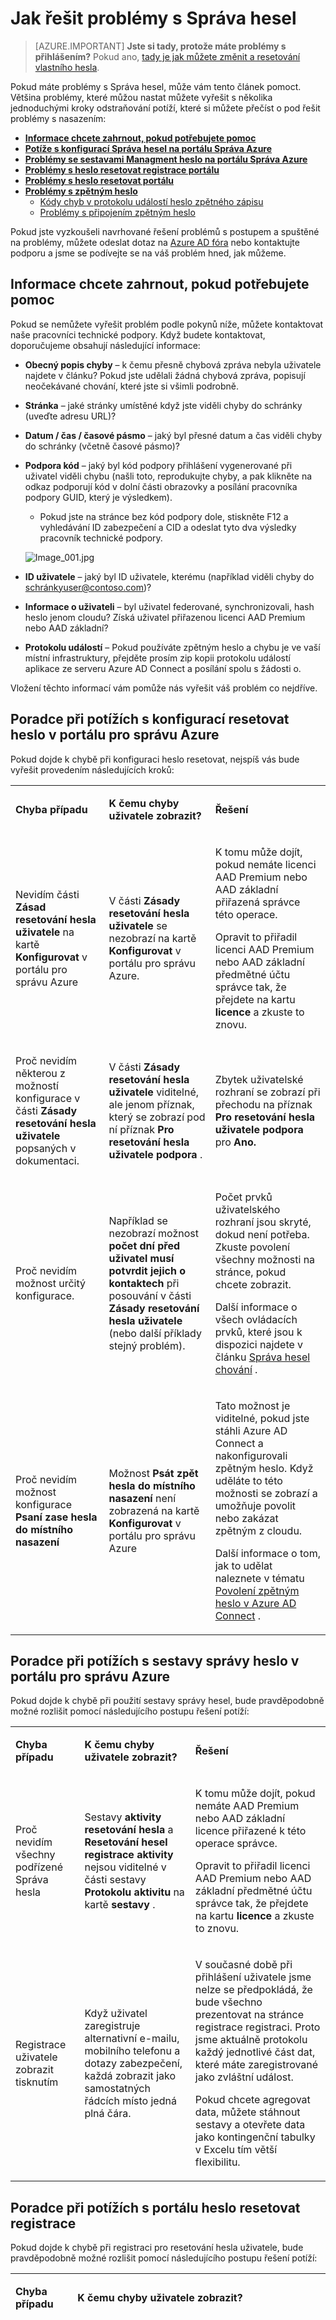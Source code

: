 <properties
    pageTitle="Řešení potíží: Správa Azure AD hesel | Microsoft Azure"
    description="Řešení běžných problémů kroky pro správu Azure AD hesel, včetně resetovat, změna, zpětného zápisu, registrace, a jaké informace chcete zahrnout při hledáte pomoc."
    services="active-directory"
    documentationCenter=""
    authors="asteen"
    manager="femila"
    editor="curtand"/>

<tags
    ms.service="active-directory"
    ms.workload="identity"
    ms.tgt_pltfrm="na"
    ms.devlang="na"
    ms.topic="article"
    ms.date="08/12/2016"
    ms.author="asteen"/>

# <a name="how-to-troubleshoot-password-management"></a>Jak řešit problémy s Správa hesel

> [AZURE.IMPORTANT] **Jste si tady, protože máte problémy s přihlášením?** Pokud ano, [tady je jak můžete změnit a resetování vlastního hesla](active-directory-passwords-update-your-own-password.md).

Pokud máte problémy s Správa hesel, může vám tento článek pomoct. Většina problémy, které můžou nastat můžete vyřešit s několika jednoduchými kroky odstraňování potíží, které si můžete přečíst o pod řešit problémy s nasazením:

* [**Informace chcete zahrnout, pokud potřebujete pomoc**](#information-to-include-when-you-need-help)
* [**Potíže s konfigurací Správa hesel na portálu Správa Azure**](#troubleshoot-password-reset-configuration-in-the-azure-management-portal)
* [**Problémy se sestavami Managment heslo na portálu Správa Azure**](#troubleshoot-password-management-reports-in-the-azure-management-portal)
* [**Problémy s heslo resetovat registrace portálu**](#troubleshoot-the-password-reset-registration-portal)
* [**Problémy s heslo resetovat portálu**](#troubleshoot-the-password-reset-portal)
* [**Problémy s zpětným heslo**](#troubleshoot-password-writeback)
  - [Kódy chyb v protokolu událostí heslo zpětného zápisu](#password-writeback-event-log-error-codes)
  - [Problémy s připojením zpětným heslo](#troubleshoot-password-writeback-connectivity)

Pokud jste vyzkoušeli navrhované řešení problémů s postupem a spuštěné na problémy, můžete odeslat dotaz na [Azure AD fóra](https://social.msdn.microsoft.com/forums/azure/home?forum=WindowsAzureAD) nebo kontaktujte podporu a jsme se podívejte se na váš problém hned, jak můžeme.

## <a name="information-to-include-when-you-need-help"></a>Informace chcete zahrnout, pokud potřebujete pomoc

Pokud se nemůžete vyřešit problém podle pokynů níže, můžete kontaktovat naše pracovníci technické podpory. Když budete kontaktovat, doporučujeme obsahují následující informace:

 - **Obecný popis chyby** – k čemu přesně chybová zpráva nebyla uživatele najdete v článku?  Pokud jste udělali žádná chybová zpráva, popisují neočekávané chování, které jste si všimli podrobně.
 - **Stránka** – jaké stránky umístěné když jste viděli chyby do schránky (uveďte adresu URL)?
 - **Datum / čas / časové pásmo** – jaký byl přesné datum a čas viděli chyby do schránky (včetně časové pásmo)?
 - **Podpora kód** – jaký byl kód podpory přihlášení vygenerované při uživatel viděli chybu (našli toto, reprodukujte chyby, a pak klikněte na odkaz podporují kód v dolní části obrazovky a posílání pracovníka podpory GUID, který je výsledkem).
   - Pokud jste na stránce bez kód podpory dole, stiskněte F12 a vyhledávání ID zabezpečení a CID a odeslat tyto dva výsledky pracovník technické podpory.

    ![][001]

 - **ID uživatele** – jaký byl ID uživatele, kterému (například viděli chyby do schránkyuser@contoso.com)?
 - **Informace o uživateli** – byl uživatel federované, synchronizovali, hash heslo jenom cloudu?  Získá uživatel přiřazenou licenci AAD Premium nebo AAD základní?
 - **Protokolu událostí** – Pokud používáte zpětným heslo a chybu je ve vaší místní infrastruktury, přejděte prosím zip kopii protokolu událostí aplikace ze serveru Azure AD Connect a posílání spolu s žádosti o.

Vložení těchto informací vám pomůže nás vyřešit váš problém co nejdříve.


## <a name="troubleshoot-password-reset-configuration-in-the-azure-management-portal"></a>Poradce při potížích s konfigurací resetovat heslo v portálu pro správu Azure
Pokud dojde k chybě při konfiguraci heslo resetovat, nejspíš vás bude vyřešit provedením následujících kroků:

<table>
          <tbody><tr>
            <td>
              <p>
                <strong>Chyba případu</strong>
              </p>
            </td>
            <td>
              <p>
                <strong>K čemu chyby uživatele zobrazit?</strong>
              </p>
            </td>
            <td>
              <p>
                <strong>Řešení</strong>
              </p>
            </td>
          </tr>
          <tr>
            <td>
              <p>Nevidím části <strong>Zásad resetování hesla uživatele </strong>na kartě <strong>Konfigurovat</strong> v portálu pro správu Azure</p>
            </td>
            <td>
              <p>V části <strong>Zásady resetování hesla uživatele </strong>se nezobrazí na kartě <strong>Konfigurovat</strong> v portálu pro správu Azure.</p>
            </td>
            <td>
              <p>K tomu může dojít, pokud nemáte licenci AAD Premium nebo AAD základní přiřazená správce této operace. </p>
              <p>Opravit to přiřadil licenci AAD Premium nebo AAD základní předmětné účtu správce tak, že přejdete na kartu <strong>licence</strong> a zkuste to znovu.</p>
            </td>
          </tr>
          <tr>
            <td>
              <p>Proč nevidím některou z možností konfigurace v části <strong>Zásady resetování hesla uživatele</strong> popsaných v dokumentaci.</p>
            </td>
            <td>
              <p>V části <strong>Zásady resetování hesla uživatele </strong>viditelné, ale jenom příznak, který se zobrazí pod ní příznak <strong>Pro resetování hesla uživatele podpora</strong> .</p>
            </td>
            <td>
              <p>Zbytek uživatelské rozhraní se zobrazí při přechodu na příznak <strong>Pro resetování hesla uživatele podpora</strong> pro <strong>Ano.</strong></p>
            </td>
          </tr>
          <tr>
            <td>
              <p>Proč nevidím možnost určitý konfigurace.</p>
            </td>
            <td>
              <p>Například se nezobrazí možnost <strong>počet dní před uživatel musí potvrdit jejich o kontaktech</strong> při posouvání v části <strong>Zásady resetování hesla uživatele</strong> (nebo další příklady stejný problém).</p>
            </td>
            <td>
              <p>Počet prvků uživatelského rozhraní jsou skryté, dokud není potřeba. Zkuste povolení všechny možnosti na stránce, pokud chcete zobrazit.</p>
              <p>Další informace o všech ovládacích prvků, které jsou k dispozici najdete v článku <a href="active-directory-passwords-customize.md#password-management-behavior">Správa hesel chování</a> .</p>
            </td>
          </tr>
          <tr>
            <td>
              <p>Proč nevidím možnost konfigurace <strong>Psaní zase hesla do místního nasazení</strong></p>
            </td>
            <td>
              <p>Možnost <strong>Psát zpět hesla do místního nasazení</strong> není zobrazená na kartě <strong>Konfigurovat</strong> v portálu pro správu Azure</p>
            </td>
            <td>
              <p>Tato možnost je viditelné, pokud jste stáhli Azure AD Connect a nakonfigurovali zpětným heslo. Když uděláte to této možnosti se zobrazí a umožňuje povolit nebo zakázat zpětným z cloudu.</p>
              <p>Další informace o tom, jak to udělat naleznete v tématu <a href="active-directory-passwords-getting-started.md#step-2-enable-password-writeback-in-azure-ad-connect">Povolení zpětným heslo v Azure AD Connect</a> .</p>
            </td>
          </tr>
        </tbody></table>

## <a name="troubleshoot-password-management-reports-in-the-azure-management-portal"></a>Poradce při potížích s sestavy správy heslo v portálu pro správu Azure
Pokud dojde k chybě při použití sestavy správy hesel, bude pravděpodobně možné rozlišit pomocí následujícího postupu řešení potíží:

<table>
          <tbody><tr>
            <td>
              <p>
                <strong>Chyba případu</strong>
              </p>
            </td>
            <td>
              <p>
                <strong>K čemu chyby uživatele zobrazit?</strong>
              </p>
            </td>
            <td>
              <p>
                <strong>Řešení</strong>
              </p>
            </td>
          </tr>
          <tr>
            <td>
              <p>Proč nevidím všechny podřízené Správa hesla</p>
            </td>
            <td>
              <p>Sestavy <strong>aktivity resetování hesla</strong> a <strong>Resetování hesel registrace aktivity</strong> nejsou viditelné v části sestavy <strong>Protokolu aktivitu</strong> na kartě <strong>sestavy</strong> .</p>
            </td>
            <td>
              <p>K tomu může dojít, pokud nemáte AAD Premium nebo AAD základní licence přiřazené k této operace správce. </p>
              <p>Opravit to přiřadil licenci AAD Premium nebo AAD základní předmětné účtu správce tak, že přejdete na kartu <strong>licence</strong> a zkuste to znovu.</p>
            </td>
          </tr>
          <tr>
            <td>
              <p>Registrace uživatele zobrazit tisknutím</p>
            </td>
            <td>
              <p>Když uživatel zaregistruje alternativní e-mailu, mobilního telefonu a dotazy zabezpečení, každá zobrazit jako samostatných řádcích místo jedná plná čára.</p>
            </td>
            <td>
              <p>V současné době při přihlášení uživatele jsme nelze se předpokládá, že bude všechno prezentovat na stránce registrace registraci. Proto jsme aktuálně protokolu každý jednotlivé část dat, které máte zaregistrované jako zvláštní událost.</p>
              <p>Pokud chcete agregovat data, můžete stáhnout sestavy a otevřete data jako kontingenční tabulky v Excelu tím větší flexibilitu.</p>
            </td>
          </tr>
        </tbody></table>

## <a name="troubleshoot-the-password-reset-registration-portal"></a>Poradce při potížích s portálu heslo resetovat registrace
Pokud dojde k chybě při registraci pro resetování hesla uživatele, bude pravděpodobně možné rozlišit pomocí následujícího postupu řešení potíží:

<table>
          <tbody><tr>
            <td>
              <p>
                <strong>Chyba případu</strong>
              </p>
            </td>
            <td>
              <p>
                <strong>K čemu chyby uživatele zobrazit?</strong>
              </p>
            </td>
            <td>
              <p>
                <strong>Řešení</strong>
              </p>
            </td>
          </tr>
          <tr>
            <td>
              <p>Adresář není povoleno pro resetování hesla</p>
            </td>
            <td>
              <p>Správce povolená, můžete tuto funkci lze použít.</p>
            </td>
            <td>
              <p>Přejděte na příznak <strong>Pro resetování hesla uživatele podpora</strong> <strong>Ano</strong> a klepněte na <strong>Uložit</strong> na kartě portálu Správa Azure adresáře konfigurace. Pokud nemáte Azure AD Premium nebo základní licence přiřazené k správce této operace.</p>
            </td>
          </tr>
          <tr>
            <td>
              <p>Uživatel nemá přiřazenou licenci AAD Premium nebo AAD základní</p>
            </td>
            <td>
              <p>Správce povolená, můžete tuto funkci lze použít.</p>
            </td>
            <td>
              <p>Přiřadíte licenci Azure AD Premium nebo Azure AD základní uživateli klikněte v části <strong>licence</strong> na portálu Správa Azure. Pokud nemáte Azure AD Premium nebo základní licence přiřazené k správce této operace.</p>
            </td>
          </tr>
          <tr>
            <td>
              <p>Chyba při zpracování požadavku</p>
            </td>
            <td>
              <p>Uživateli se zobrazí chybu, které je tento pokyn:</p>
              <p>

              </p>
              <p>Chyba při zpracování požadavku </p>
              <p>Při pokusu o resetování hesla.</p>
            </td>
            <td>
              <p>Příčinou může být mnoho problémů, ale obvykle se tato chyba způsobená buď o služby výpadku nebo konfigurační problém, který nelze přeložit. </p>
              <p>Pokud se zobrazí tato chyba a je dopad vaší firmě, kontaktujte podporu a můžeme vám pomůžou typu co nejdříve. Přečtěte si <a href="#information-to-include-when-you-need-help">informace, když potřebujete pomoc s zobrazil</a> zobrazíte by měl obsahovat k pracovník technické podpory na podporu rychlou rozlišení.</p>
            </td>
          </tr>
        </tbody></table>

## <a name="troubleshoot-the-password-reset-portal"></a>Poradce při potížích s portálu resetování hesla
Pokud dojde k chybě při obnovení hesla pro uživatele, bude pravděpodobně možné rozlišit pomocí následujícího postupu řešení potíží:

<table>
          <tbody><tr>
            <td>
              <p>
                <strong>Chyba případu</strong>
              </p>
            </td>
            <td>
              <p>
                <strong>K čemu chyby uživatele zobrazit?</strong>
              </p>
            </td>
            <td>
              <p>
                <strong>Řešení</strong>
              </p>
            </td>
          </tr>
          <tr>
            <td>
              <p>Adresář není povoleno pro resetování hesla</p>
            </td>
            <td>
              <p>Váš účet není povoleno pro resetování hesla</p>
              <p>Je nám líto, ale správce nebyla nastavení účtu pro použití s tuto službu. </p>
              <p>

              </p>
              <p>Pokud byste chtěli, jsme kontaktujte správce ve vaší organizaci o resetování vašeho hesla.</p>
            </td>
            <td>
              <p>Přejděte na příznak <strong>Pro resetování hesla uživatele podpora</strong> <strong>Ano</strong> a klepněte na <strong>Uložit</strong> na kartě portálu Správa Azure adresáře konfigurace. Pokud nemáte Azure AD Premium nebo základní licence přiřazené k správce této operace.</p>
            </td>
          </tr>
          <tr>
            <td>
              <p>Uživatel nemá přiřazenou licenci AAD Premium nebo AAD základní</p>
            </td>
            <td>
              <p>Během jsme resetování hesla k účtu správce automaticky, jsme kontaktujte správce vaší organizace, aby za vás.</p>
            </td>
            <td>
              <p>Přiřadíte licenci Azure AD Premium nebo Azure AD základní uživateli klikněte v části <strong>licence</strong> na portálu Správa Azure. Pokud nemáte Azure AD Premium nebo základní licence přiřazené k správce této operace.</p>
            </td>
          </tr>
          <tr>
            <td>
              <p>Adresář aktivované řešení resetování hesla, ale má uživatel chybějící nebo formátované mailová ověřovací informace</p>
            </td>
            <td>
              <p>Váš účet není povoleno pro resetování hesla</p>
              <p>Je nám líto, ale správce nebyla nastavení účtu pro použití s tuto službu. </p>
              <p>

              </p>
              <p>Pokud byste chtěli, jsme kontaktujte správce ve vaší organizaci o resetování vašeho hesla.</p>
            </td>
            <td>
              <p>Zajistěte, aby že se správně vytvořená o kontaktech na souboru v adresáři před pokračováním. Zjistit, <a href="active-directory-passwords-learn-more.md#what-data-is-used-by-password-reset">Jaká data se používá tak, že resetování hesla</a> informace o tom, jak nakonfigurovat ověřovací údaje v adresáři tak, aby uživatelům nezobrazuje tato chyba.</p>
            </td>
          </tr>
          <tr>
            <td>
              <p>Adresář aktivované řešení resetování hesla, ale uživatel obsahuje pouze jeden údaj o kontaktech na soubor, při nastavení zásad vyžaduje dva kroky ověření</p>
            </td>
            <td>
              <p>Váš účet není povoleno pro resetování hesla</p>
              <p>Je nám líto, ale správce nebyla nastavení účtu pro použití s tuto službu. </p>
              <p>

              </p>
              <p>Pokud byste chtěli, jsme kontaktujte správce ve vaší organizaci o resetování vašeho hesla.</p>
            </td>
            <td>
              <p>Zajistěte, aby že tento uživatel má aspoň dva správně nakonfigurovaném způsoby kontaktu (například mobilního telefonu a Telefon do kanceláře) pokračovat. Zjistit, <a href="active-directory-passwords-learn-more.md#what-data-is-used-by-password-reset">Jaká data se používá tak, že resetování hesla</a> informace o tom, jak nakonfigurovat ověřovací údaje v adresáři tak, aby uživatelům nezobrazuje tato chyba.</p>
            </td>
          </tr>
          <tr>
            <td>
              <p>Adresář aktivované řešení resetování hesla uživatele správně nakonfigurovaný, ale uživatel nemá kontaktovat </p>
            </td>
            <td>
              <p>Ale ne!  Došlo k neočekávané chybě při kontaktovat vás.</p>
            </td>
            <td>
              <p>To může být výsledkem chyba dočasné služby nebo špatně nakonfigurované o kontaktech, který jsme nerozpoznal správně. Pokud uživatel čeká 10 sekund, zkuste znovu a "kontaktujte svého správce" odkaz se zobrazí. Zkuste znova kliknout odešle znovu volání, že kliknete na "kontaktujte svého správce" vám pošle e-mail s formuláři uživateli, heslo nebo globálních správců (v tomto pořadí priorit) požadování hesla resetovat provádět daného uživatelského účtu.</p>
            </td>
          </tr>
          <tr>
            <td>
              <p>Nikdy uživateli resetování hesla služby SMS nebo telefonního hovoru</p>
            </td>
            <td>
              <p>Kliknutí uživatele "text Já" nebo "zavolejte mi" a nikdy nic přijímá.</p>
            </td>
            <td>
              <p>Může to být výsledek formátované mailová telefonní číslo v adresáři. Musí být telefonní číslo ve formátu "+ ccc xxxyyyzzzzXeeee". Další informace o formátování telefonní čísla pro použití s resetování hesla najdete v článku, <a href="active-directory-passwords-learn-more.md#what-data-is-used-by-password-reset">Jaká data používá resetování hesla</a>.</p>
              <p>Pokud požadujete rozšíření na směrovány na uživatele, mějte na paměti této resetování hesla nepodporuje rozšíření, přestože zadáte v adresáři (budou vynechány před odesláním hovor). Zkuste použít číslo bez rozšíření, nebo integrace rozšíření do telefonní číslo ve vaší Ústředně.</p>
            </td>
          </tr>
          <tr>
            <td>
              <p>Nikdy se uživateli resetovat heslo e-mailu</p>
            </td>
            <td>
              <p>Uživatel klikne "e-mailem Já" a nikdy nic přijímá.</p>
            </td>
            <td>
              <p>Nejběžnější příčinou tohoto problému je, že zprávu odmítl pomocí filtru nevyžádané pošty. Kontrola nevyžádané pošty, složky Nevyžádaná pošta nebo Odstraněná pošta pro e-mailu.</p>
              <p>Taky zajistit, že se musí správné e-mailovou zprávu: velkým množstvím lidí velmi podobné e-mailové adresy a skončily kontrola nesprávnou složku Doručená pošta pro zprávu. Pokud ani jeden z těchto možností pracovat, je také možné, že je poškozený e-mailovou adresu v adresáři, zkontrolujte, ujistěte se, že je správnou e-mailovou adresu a zkuste to znovu. Další informace o formátování e-mailové adresy pro resetování hesla najdete v článku <a href="active-directory-passwords-learn-more.md#what-data-is-used-by-password-reset">Jaká data používá resetování hesla</a>.</p>
            </td>
          </tr>
          <tr>
            <td>
              <p>Nastavím zásady resetovat heslo, ale když účet správce použije resetování hesla, že není zásada</p>
            </td>
            <td>
              <p>Resetování hesla účty správců najdete v článku stejné možnosti povoleno pro resetování hesla, e-mailu a mobilní telefon, bez ohledu na to, jaké zásady nastaveno na kartě <strong>Konfigurovat</strong> v části <strong>Zásady resetování uživatelského hesla</strong> .</p>
            </td>
            <td>
              <p>Možnosti nakonfigurované části <strong>Zásad resetování uživatelského hesla</strong> karty <strong>Konfigurovat</strong> jen u koncoví uživatelé ve vaší organizaci.</p>
              <p>Spravuje Microsoft a ovládací prvky resetování hesla správce zásad pro zajištění nejvyšší úrovně zabezpečení</p>
            </td>
          </tr>
          <tr>
            <td>
              <p>Uživatel zabráněno pokoušející opakovaně pokoušeli v den resetování hesla</p>
            </td>
            <td>
              <p>Uživateli se zobrazí chybová zpráva:</p>
              <p>

              </p>
              <p>Stiskněte klávesovou zkratku jinou možnost.</p>
              <p>Jste se pokusili ověření vašeho účtu opakovaně pokoušeli v poslední 1 hod. Z bezpečnostních důvodů budete muset počkat 24 hodin, než zkuste to znovu. </p>
              <p>Pokud byste chtěli, jsme kontaktujte správce ve vaší organizaci o resetování vašeho hesla.</p>
            </td>
            <td>
              <p>Jsme implementovat mechanismus omezení automatické k blokování uživatelů z pokusem o resetování hesla opakovaně pokoušeli v krátký časový úsek. K tomu dojde, pokud:</p>
              <ol class="ordered">
                <li>
Uživatel se pokusí ověřit telefonní číslo 5 číslem 1 hodinu.<br\><br\></li>
                <li>
Uživatel se pokusí používat bránu dotazy zabezpečení 5 číslem za hodinu.<br\><br\></li>
                <li>
Uživatel se pokusí resetování hesla pro stejného uživatelského účtu 5 číslem za hodinu.<br\><br\></li>
              </ol>
              <p>Pokud to pokud chcete opravit, musí uživatel počkejte 24 hodin za poslední pokus o a uživatel pak budou moct pořizovat resetovat své heslo.</p>
            </td>
          </tr>
          <tr>
            <td>
              <p>Uživateli se zobrazí chyba při ověřování přihlásil telefonní číslo</p>
            </td>
            <td>
              <p>Při pokusu o ověření telefonu se použít jako metody ověřování, uživateli se zobrazí chybová zpráva:</p>
              <p>

              </p>
              <p>Nesprávný telefonní číslo zadané.</p>
            </td>
            <td>
              <p>K této chybě dochází, když telefonní číslo zadali neodpovídá telefonní číslo na soubor.</p>
              <p>Zkontrolujte, že uživatel zadá úplné telefonní číslo, včetně plošný graf a země kódu, když se pokusíte použít metodu telefonu pro resetování hesla.</p>
            </td>
          </tr>
          <tr>
            <td>
              <p>Chyba při zpracování požadavku</p>
            </td>
            <td>
              <p>Uživateli se zobrazí chybu, které je tento pokyn:</p>
              <p>

              </p>
              <p>Chyba při zpracování požadavku </p>
              <p>Při pokusu o resetování hesla.</p>
            </td>
            <td>
              <p>Příčinou může být mnoho problémů, ale obvykle se tato chyba způsobená buď o služby výpadku nebo konfigurační problém, který nelze přeložit. </p>
              <p>Pokud se zobrazí tato chyba a je dopad vaší firmě, kontaktujte podporu a můžeme vám pomůžou typu co nejdříve. Přečtěte si <a href="#information-to-include-when-you-need-help">informace, když potřebujete pomoc s zobrazil</a> zobrazíte by měl obsahovat k pracovník technické podpory na podporu rychlou rozlišení.</p>
            </td>
          </tr>
        </tbody></table>

## <a name="troubleshoot-password-writeback"></a>Poradce při potížích s zpětným heslo
Pokud dojde k chybě při povolení, zakázání nebo pomocí hesla zpětným, nejspíš vás bude vyřešit podle následujícího postupu řešení potíží:

<table>
          <tbody><tr>
            <td>
              <p>
                <strong>Chyba případu</strong>
              </p>
            </td>
            <td>
              <p>
                <strong>K čemu chyby uživatele zobrazit?</strong>
              </p>
            </td>
            <td>
              <p>
                <strong>Řešení</strong>
              </p>
            </td>
          </tr>
          <tr>
            <td>
              <p>Chyby rychlého připojení Obecné a při spuštění</p>
            </td>
            <td>
              <p>Heslo resetovat není služba místně s chybou 6800 ve počítače Azure AD Connect protokolu událostí.</p>
              <p>

              </p>
              <p>Po rychlého připojení federované nebo algoritmus hash hesla synchronizovaných uživatelů nemůžou resetovat hesla.</p>
            </td>
            <td>
              <p>Při zapnuté funkci zpětným heslo, modul Synchronizace volání knihovnu zpětným provádět konfigurace (rychlého připojení) tak, že mluvit cloudové služby rychlého připojení. Veškeré nalezené během rychlého připojení nebo při spuštění WCF koncový bod pro heslo zpětným chyby povede chyb v protokolu událostí na počítači Azure AD Connect v protokolu událostí.</p>
              <p>Během restartování ADSync služby pokud zpětného zápisu o konfiguraci, koncového bodu WCF bude spuštěn. Pokud spuštění koncový bod nepovede, jsme bude jednoduše protokolu událostí 6800 a spuštěním služby synchronizace, aby. Informace o stavu této události znamená, že heslo zpětným nebyl spuštění koncového bodu. Podrobnosti v protokolu událostí pro tuto událost (6800) spolu s položky protokolu událostí vygenerovat PasswordResetService součásti výskyt znamená Proč nelze spustit koncový bod. Zkontrolujte tyto chyby v protokolu událostí a znovu spustíte Azure AD Connect, pokud heslo zpětným stále nefunguje. Pokud potíže potrvají, zkuste zakázat a znovu povolit zpětným heslo.</p>
            </td>
          </tr>
                    <tr>
            <td>
              <p>Pokud se uživatel snaží resetování hesla nebo odemknutí účet s podporou zpětným heslo, se nezdaří. Kromě toho se zobrazí události v protokolu událostí na Azure AD Connect obsahující: "synchronizace Engine vrácena chyba hr = 800700CE, zprávy = názvu souboru nebo rozšíření je příliš dlouhá" po dokončení operace odemknout.
                            </p>
            </td>
            <td>
              <p>K tomu může dojít, pokud vám to upgradovali ze starších verzí Azure AD Connect nebo DirSync. Upgrade ke starším verzím Azure AD Connect nastavte 254 znak heslo pro účet Azure AD Management Agent (novějších verzích se nastavení délka hesla 127 znaků). Tyto dlouhá hesla fungovat AD spojnice Import a Export operace ale nejsou podporovány operaci odemknout.
                            </p>
            </td>
            <td>
              <p>[Vyhledání účet služby Active Directory](active-directory-aadconnect-accounts-permissions.md#active-directory-account) pro Azure AD Connect a resetovat heslo obsahovat maximálně 127 znaků. Otevřete **Službu synchronizace** z nabídky Start. Přejděte ke **spojnicím** a najděte **Konektor služby Active Directory**. Vyberte ho a klikněte na **Vlastnosti**. Přejděte na stránku **přihlašovací údaje** a zadejte nové heslo. Kliknutím na **OK** zavřete stránku.
                            </p>
            </td>
          </tr>
                    <tr>
            <td>
              <p>Chyba konfigurace během instalace Azure AD Connect zpětného zápisu.</p>
            </td>
            <td>
              <p>V posledním kroku proces instalace Azure AD Connect zobrazí chyba označující, že nejde nakonfigurovat zpětným heslo.</p>
              <p>

              </p>
              <p>Azure AD připojení protokolu událostí obsahuje chybu 32009 s textem "Chyba zobrazuje auth tokenu".</p>
            </td>
            <td>
              <p>K této chybě dochází v obou případech:</p>
              <ul>
                <li class="unordered">
Zadali jste nesprávné heslo pro účet globálního správce zadaný na začátku tohoto procesu instalace Azure AD Connect.<br\><br\></li>
              </ul>
              <ul>
                <li class="unordered">
Jste se pokusili Federovaný uživatel určenou uvedené na začátku tohoto procesu instalace Azure AD Connect účtu globálního správce.<br\><br\></li>
              </ul>
              <p>Opravit tuto chybu, ujistěte se, že nejste pomocí federované účtu globálního správce zadaná na začátku tohoto procesu instalace Azure AD Connect a správnost zadané heslo.</p>
            </td>
          </tr>
          <tr>
            <td>
              <p>Chyba konfigurace během instalace Azure AD Connect zpětného zápisu.</p>
            </td>
            <td>
              <p>Protokol Azure AD Connect počítač událostí obsahuje chybu 32002 vyvolané PasswordResetService.</p>
              <p>

              </p>
              <p>Přečte Chyba: "Chyba připojení k ServiceBus tokenu poskytovatele nemohl poskytnout tokenu zabezpečení..."</p>
              <p>

              </p>
            </td>
            <td>
              <p>Příčina tato chyba je služba resetovat heslo spuštěná v místním prostředí není možné se připojit k koncový bod služby bus v cloudu. Tato chyba je obvykle zpravidla způsobená pravidla brány firewall blokuje odchozí připojení na konkrétní port nebo webové adresy.</p>
              <p>

              </p>
              <p>Zkontrolujte, jestli že brány firewall povolí odchozí připojení tyto věci:</p>
              <ul>
                <li class="unordered">
Všechny přenosy přes TCP 443 (HTTPS)<br\><br\></li>
              </ul>
              <ul>
                <li class="unordered">
Odchozí připojení <br\><br\></li>
              </ul>
              <p>

              </p>
              <p>Po aktualizaci následujícími pravidly restartovat počítač Azure AD Connect a zpětným heslo by měly začít fungovat znovu.</p>
            </td>
          </tr>
          <tr>
            <td>
              <p>Heslo zpětným koncový bod místní není dostupný</p>
            </td>
            <td>
              <p>Po ukončení práce pro některé čas federované nebo algoritmus hash hesla synchronizovaných uživatelů nemůžou resetovat hesla.</p>
            </td>
            <td>
              <p>V některých případech méně častých může selhat opětovné spuštění po opětovném spuštění Azure AD Connect službu zpětným heslo. V těchto případech nejdřív zkontrolujte, zda heslo zpětným vypadá to povolené na prem. Lze to provést pomocí Průvodce Azure AD Connect nebo prostředí powershell (viz HowTos výše). Pokud se funkci aktivní, zkuste povolení nebo zakázání funkce znovu pomocí prostředí PowerShell nebo uživatelského rozhraní. V tématu "krok 2: povolení zpětným heslo v počítači synchronizaci adresářů &amp; její konfiguraci" v <a href="active-directory-passwords-getting-started.md#enable-users-to-reset-or-change-their-ad-passwords">tom, jak povolit nebo zakázat heslo zpětným</a> Další informace o tom, jak to udělat.</p>
              <p>

              </p>
              <p>Pokud to nepomůže, zkuste úplně odinstalovat a znova nainstalujte Azure AD Connect.</p>
            </td>
          </tr>
          <tr>
            <td>
              <p>Chyby oprávnění</p>
            </td>
            <td>
              <p>Federovaná nebo synchronizaci hesel hash'd uživatelé pokusí obnovit jejich hesel najdete v článku chyba odeslali a heslo, že došlo k potížím služby.</p>
              <p>

              </p>
              <p>Kromě toho během operace resetovat heslo, možná uvidíte, že chyba týkající se správy agent byla odmítnuta na protokoly událostí místní.</p>
            </td>
            <td>
              <p>Pokud se zobrazí tyto chyby v protokolu událostí, potvrďte, že účet AD MA (zadaného v průvodci v době konfigurace) s potřebným oprávněním pro zpětným heslo.</p>
              <p>

              </p>
              <p>VŠIMNĚTE si, že po je uveden tímto oprávněním může trvat až 1 hodinu u oprávnění, která chcete skapat dolů přes sdprop pozadí úkolu na řadiče domény. </p>
              <p>Heslo resetovat pracovat musí razítko na popisovače zabezpečení objektu uživatele, jehož heslo obnovuje oprávnění. Až toto oprávnění se objeví v objektu uživatele, resetovat hesla zůstanou dojde k chybě oznamující odepření přístupu.</p>
            </td>
          </tr>
          <tr>
            <td>
              <p>Chyba při konfiguraci zpětným heslo z Průvodce konfigurací Azure AD Connect </p>
            </td>
            <td>
              <p>Chyba "Nelze MA vyhledejte" v Průvodci při povolení nebo zakázání zpětným heslo</p>
            </td>
            <td>
              <p>Je známý problém v vydanou verzi Azure AD Connect, které manifesty v následujících situacích:</p>
              <ol class="ordered">
                <li>
Konfigurace Azure AD Connect pro klienta abc.com (domény ověřeno) pomocí pověření. Výsledkem AAD spojnice s názvem "abc.com – AAD" vzniku.<br\><br\></li>
                <li>
Potom potom změníte pověření AAD konektoru (pomocí staré synchronizace uživatelského rozhraní) na (vezměte v úvahu, že je stejném klientovi ale jiným názvem domény). <br\><br\></li>
                <li>
Teď se pokusíte povolit nebo zakázat zpětným heslo. Průvodce vytvářet název konektoru pomocí pověření, jako "abc.onmicrosoft.com – AAD" a předejte rutinu zpětným heslo. Tím se nepovede, protože neexistuje žádná spojnice vytvořili s tímto názvem.<br\><br\></li>
              </ol>
              <p>To byl odstraněn v naší nejnovější sestavení. Pokud máte starší sestavení jedním řešení je získáte pomocí rutiny prostředí powershell povolit nebo zakázat funkce. V tématu "krok 2: povolení zpětným heslo v počítači synchronizaci adresářů &amp; její konfiguraci" v <a href="active-directory-passwords-getting-started.md#enable-users-to-reset-or-change-their-ad-passwords">tom, jak povolit nebo zakázat heslo zpětným</a> Další informace o tom, jak to udělat.</p>
            </td>
          </tr>
          <tr>
            <td>
              <p>Nejde o resetování hesla pro uživatele v speciální skupiny například Domain Admins / podnikový správce atd.</p>
            </td>
            <td>
              <p>Federované nebo synchronizaci hesel hash'd uživatelů, kteří jsou součástí chráněné skupiny a pokusit se o resetování jejich hesel najdete v článku chyba odeslali a heslo, že došlo k potížím služby.</p>
            </td>
            <td>
              <p>Privilegovaných uživatelů ve službě Active Directory jsou chráněné pomocí AdminSDHolder. V tématu <a href="https://technet.microsoft.com/magazine/2009.09.sdadminholder.aspx">http://technet.microsoft.com/magazine/2009.09.sdadminholder.aspx</a> další podrobnosti. </p>
              <p>

              </p>
              <p>To znamená popisovače zabezpečení na tyto objekty jsou pravidelně zkontrolována podle jednoho v souladu s AdminSDHolder a se neobnoví, pokud se liší. Další oprávnění, které jsou potřebné pro heslo zpětným proto není skapat pro tyto uživatele. Může být výsledkem zpětným heslo nefunguje pro tyto uživatele. V důsledku toho nepodporujeme Správa hesla pro uživatele v těchto skupinách protože konce model zabezpečení AD.</p>
            </td>
          </tr>
          <tr>
            <td>
              <p>Obnovení operace dojde k chybě s objektem a se nepodařilo najít</p>
            </td>
            <td>
              <p>Federované nebo synchronizaci hesel hash'd uživatelé pokusí obnovit jejich hesel najdete v článku chyba odeslali a heslo, že došlo k potížím služby.</p>
              <p>

              </p>
              <p>Kromě toho během operace resetovat heslo, může zobrazit chyba v protokolu událostí služby Azure AD Connect označující chyba "Objekt nebyl nalezen".</p>
            </td>
            <td>
              <p>Tato chyba obvykle značí, že nemůžete najít objektu uživatele v prostředí spojnice AAD neboli propojené více hodnot nebo objekt místo spojnice AD sync engine. </p>
              <p>

              </p>
              <p>Poradce při potížích s, ujistěte se, že uživatel se nakonec synchronizuje z místní AAD pomocí aktuální instance aplikace Azure AD Connect a zkontrolovat stav objektů v spojnice mezery a více hodnot. Zkontrolujte, zda objekt AD CS spojnice tak, aby objekt více hodnot pomocí pravidla "Microsoft.InfromADUserAccountEnabled.xxx".</p>
            </td>
          </tr>
          <tr>
            <td>
              <p>Obnovení dojde k chybě operace s více eror nalezené shody</p>
            </td>
            <td>
              <p>Federované nebo synchronizaci hesel hash'd uživatelé, kteří se pokusí o resetování jejich hesel najdete v článku chyba odeslali a heslo, že došlo k potížím služby.</p>
              <p>

              </p>
              <p>Kromě toho během operace resetovat heslo, může zobrazit chyba v protokolu událostí služby Azure AD Connect označující chybu "Více maches nalezen".</p>
            </td>
            <td>
              <p>Tento údaj označuje, že modul Synchronizace zjistili, že je objekt více hodnot připojit k více objektů služby AD CS prostřednictvím "Microsoft.InfromADUserAccountEnabled.xxx". Znamená to, jestli má uživatel v víc doménové účet povolené. </p>
              <p>

              </p>
              <p>Tento scénář aktuálně nepodporuje zpětným heslo.</p>
            </td>
          </tr>
          <tr>
            <td>
              <p>Operace heslo nepovede, zobrazí se chyba konfigurace.</p>
            </td>
            <td>
              <p>Operace heslo nepovede, zobrazí se chyba konfigurace. Protokol událostí aplikace obsahuje chybu Azure AD Connect 6329 s textem: 0x8023061f (operaci synchronizace hesel není povolený na tento Agent pro správu se nezdařila.)</p>
            </td>
            <td>
              <p>K tomu dojde, pokud dojde ke změně konfigurace Azure AD Connect přidáte&nbsp;strukturu nové AD (nebo na odebrat a znova přidat existující struktuře) <strong>Po</strong> zapnuto funkci zpětným heslo. Operace heslo pro uživatele v těchto nově přidaný doménových se nezdaří. Tento problém zakázat a znovu povolit funkci heslo zpětným po dokončení změny konfigurace doménové.</p>
            </td>
          </tr>
          <tr>
            <td>
              <p>Zpět psaní hesel, které obnoveny uživatelé funguje správně, ale psaní zase hesla měnit uživatele nebo obnovit uživatele správcem nezdaří.</p>
            </td>
            <td>
              <p>Při pokusu o resetování hesla jménem uživatele z portálu Správa Azure, se zobrazí zpráva: "službu resetovat heslo spuštěné v místním prostředí podporuje správce resetování uživatelského hesla. Upgradujte na nejnovější verzi Azure AD Connect tento problém vyřešíte."</p>
            </td>
            <td>
              <p>V takovém případě verzi modul Synchronizace nepodporuje konkrétní heslo zpětným operaci, která byla použita. Verze Azure AD Connect později než 1.0.0419.0911 podporuje všechny operace správy hesel, včetně hesla resetovat zpětného zápisu, zpětným změnit heslo a inicializovaný správce heslo resetovat zpětným z portálu Správa Azure.&nbsp; Verze DirSync později než 1.0.6862 podporují pouze zpětným resetovat heslo. Tento problém můžete vyřešit, doporučujeme nainstalovat nejnovější verzi Azure AD Connect nebo připojení Azure Active Directory (Další informace najdete v tématu <a href="active-directory-aadconnect">Nástroje pro integraci adresářů</a>) při řešení tohoto problému a využívejte heslo zpětným ve vaší organizaci.</p>
            </td>
          </tr>
        </tbody></table>


## <a name="password-writeback-event-log-error-codes"></a>Kódy chyb v protokolu událostí heslo zpětného zápisu
Osvědčený postup při řešení problémů s heslo zpětným je ke kontrole tohoto protokolu událostí na počítači Azure AD Connect. Protokol událostí bude obsahovat události ze dvou zdrojů potřebné pro zpětným heslo. Zdroji PasswordResetService popisuje operace a problémy související s operací zpětným heslo. Zdroji ADSync popisuje operace a otázky týkající se nastavení hesla ve vašem prostředí AD.

<table>
          <tbody><tr>
            <td>
              <p>
                <strong>Kód</strong>
              </p>
            </td>
            <td>
              <p>
                <strong>Pojmenování / zpráv</strong>
              </p>
            </td>
            <td>
              <p>
                <strong>Zdroje</strong>
              </p>
            </td>
            <td>
              <p>
                <strong>Popis</strong>
              </p>
            </td>
          </tr>
          <tr>
            <td>
              <p>6329</p>
            </td>
            <td>
              <p>NICHŽ: MMS(4924) 0x80230619 – "omezení zabrání heslo změněné na aktuální zadanému."</p>
            </td>
            <td>
              <p>ADSync</p>
            </td>
            <td>
              <p>Tato událost nastane při službu zpětným heslo k nastavení hesla u svého místního adresáře, který nesplňuje stáří hesla, historie, složitost nebo filtrování požadavky na domény.</p>
              <ul>
                <li class="unordered">
Pokud jste heslo minimální věk a jste nedávno změnili heslo do okna počet minut, nebudete moct znovu změnit heslo, dokud nedosáhnete zadaný stáří ve vaší doméně. Pro účely testování minimální věk je třeba nastavit na hodnotu 0.<br\><br\></li>
              </ul>
              <ul>
                <li class="unordered">
Pokud máte požadavky na historii hesla povolené a pak je nutné vybrat heslo, které nepoužíval v poslední doby N, kde N je nastavení historii hesel. Pokud vyberete hesla používaného v poslední doby N, potom zobrazí se selhání v tomto případě. Pro účely testování historie je třeba nastavit na hodnotu 0.<br\><br\></li>
              </ul>
              <ul>
                <li class="unordered">
Pokud máte složitost hesel, když se uživatelé pokusí změna nebo resetování hesla všem poznámkám budou vynucené.<br\><br\></li>
              </ul>
              <ul>
                <li class="unordered">
Pokud jste vytvořili heslo filtry povolené a uživatel vybere heslo, které odpovídají filtrování kritériím, klikněte obnovit nebo změnit se nezdaří.<br\><br\></li>
              </ul>
            </td>
          </tr>
          <tr>
            <td>
              <p>HR 8023042</p>
            </td>
            <td>
              <p>Synchronizace Engine vrácena chyba hr = 80230402, zpráva = pokus o získat objekt nezdařilo jsou duplicitní položky se stejnou ukotvení</p>
            </td>
            <td>
              <p>ADSync</p>
            </td>
            <td>
              <p>Při zapnuté funkci stejné id uživatele ve víc domén, dojde k této události.  Například pokud jsou synchronizaci strukturami účtu/zdroje a mají stejné uživatelské id prezentovat a zapnutí v každém, této chybě může dojít.  </p>
              <p>K této chybě může dojít, pokud používáte atribut-jedinečné ukotvení (jako alias nebo UPN) a dva uživatelé sdílet stejnou atributu ukotvení.</p>
              <p>Tento problém vyřešíte ověřte, že nemáte žádné duplicitní uživatele v rámci svojí domény a, že používáte atribut jedinečné ukotvení pro každého uživatele.</p>
            </td>
          </tr>
          <tr>
            <td>
              <p>31001</p>
            </td>
            <td>
              <p>PasswordResetStart </p>
            </td>
            <td>
              <p>PasswordResetService</p>
            </td>
            <td>
              <p>Tato událost označuje službu místní rozpoznání požadavek federované pro vytvoření nového hesla nebo synchronizaci hesel hash'd uživatele pocházející z cloudu. Tato událost je že první událost v každé heslo resetovat operace zpětného zápisu.</p>
            </td>
          </tr>
          <tr>
            <td>
              <p>31002</p>
            </td>
            <td>
              <p>PasswordResetSuccess </p>
            </td>
            <td>
              <p>PasswordResetService</p>
            </td>
            <td>
              <p>Tato událost označuje, že uživatel zaškrtnuté nové heslo během operace resetovat heslo, jsme rozhodli, že toto heslo splňuje požadavky na podnikové heslo a toto heslo byl úspěšně zapsán zpátky do místního prostředí AD.</p>
            </td>
          </tr>
          <tr>
            <td>
              <p>31003</p>
            </td>
            <td>
              <p>PasswordResetFail </p>
            </td>
            <td>
              <p>PasswordResetService</p>
            </td>
            <td>
              <p>Tato událost označuje vybraný heslo uživatele a hesla úspěšně doručené do místního prostředí, ale nemůžeme pokus o nastavení hesla v místním prostředí AD, došlo k chybě. Tato situace může nastat z několika důvodů:</p>
              <ul>
                <li class="unordered">
Heslo uživatele nesplňuje věku, historie a složitosti, nebo filtrovat požadavky na domény. Zkuste tento problém vyřešíte úplně nové heslo.<br\><br\></li>
              </ul>
              <ul>
                <li class="unordered">
Účtu služby MA nemáte potřebná oprávnění k nastavení nového hesla na je uživatelský účet.<br\><br\></li>
              </ul>
              <ul>
                <li class="unordered">
Uživatelský účet je ve skupině chráněné například správce domény nebo enterprise, které nepovoluje operace nastavit heslo.<br\><br\></li>
              </ul>
              <p>V tématu <a href="#troubleshoot-password-writeback">Poradce při potížích s zpětným heslo</a> se dozvíte víc o jaké situtions tuto chybu může způsobovat.</p>
            </td>
          </tr>
          <tr>
            <td>
              <p>31004</p>
            </td>
            <td>
              <p>OnboardingEventStart </p>
            </td>
            <td>
              <p>PasswordResetService</p>
            </td>
            <td>
              <p>Tato událost dojde, když povolíte heslo zpětným s Azure AD Connect a označuje jsme spuštění rychlého připojení v organizaci povolili heslo zpětným webové služby.</p>
            </td>
          </tr>
          <tr>
            <td>
              <p>31005</p>
            </td>
            <td>
              <p>OnboardingEventSuccess </p>
            </td>
            <td>
              <p>PasswordResetService</p>
            </td>
            <td>
              <p>Tato událost označuje procesu rychlého připojení byl úspěšný a že jsou připravené k použití funkce zpětným heslo.</p>
            </td>
          </tr>
          <tr>
            <td>
              <p>31006</p>
            </td>
            <td>
              <p>ChangePasswordStart </p>
            </td>
            <td>
              <p>PasswordResetService</p>
            </td>
            <td>
              <p>Tato událost označuje, že služba místní zjištěno požadavek na změnu hesla pro federované nebo synchronizaci hesel hash'd uživatele pocházející z cloudu. Tato událost je první událost do každé operace zpětného zápisu změnit heslo.</p>
            </td>
          </tr>
          <tr>
            <td>
              <p>31007</p>
            </td>
            <td>
              <p>ChangePasswordSuccess </p>
            </td>
            <td>
              <p>PasswordResetService</p>
            </td>
            <td>
              <p>Tato událost označuje, že uživatel zaškrtnuté nové heslo během operace změnit heslo, jsme rozhodli, že toto heslo splňuje požadavky na podnikové heslo a toto heslo byl úspěšně zapsán zpátky do místního prostředí AD.</p>
            </td>
          </tr>
          <tr>
            <td>
              <p>31008</p>
            </td>
            <td>
              <p>ChangePasswordFail </p>
            </td>
            <td>
              <p>PasswordResetService</p>
            </td>
            <td>
              <p>Tato událost označuje vybraný heslo uživatele a hesla úspěšně doručené do místního prostředí, ale nemůžeme pokus o nastavení hesla v místním prostředí AD, došlo k chybě. Tato situace může nastat z několika důvodů:</p>
              <ul>
                <li class="unordered">
Heslo uživatele nesplňuje věku, historie a složitosti, nebo filtrovat požadavky na domény. Zkuste tento problém vyřešíte úplně nové heslo.<br\><br\></li>
              </ul>
              <ul>
                <li class="unordered">
Účtu služby MA nemáte potřebná oprávnění k nastavení nového hesla na je uživatelský účet.<br\><br\></li>
              </ul>
              <ul>
                <li class="unordered">
Uživatelský účet je ve skupině chráněné například správce domény nebo enterprise, které nepovoluje operace nastavit heslo.<br\><br\></li>
              </ul>
              <p>V tématu <a href="#troubleshoot-password-writeback">Poradce při potížích s zpětným heslo</a> se dozvíte víc o jaké situacích tuto chybu může způsobovat.</p>
            </td>
          </tr>
          <tr>
            <td>
              <p>31009</p>
            </td>
            <td>
              <p>ResetUserPasswordByAdminStart </p>
            </td>
            <td>
              <p>PasswordResetService</p>
            </td>
            <td>
              <p>Místní služba zjištěná požadavek federované pro vytvoření nového hesla nebo synchronizaci hesel hash'd uživatele pocházející z správce jménem uživatele. Tato událost je první událost do každé inicializovaný správce heslo resetovat zpětným operace.</p>
            </td>
          </tr>
          <tr>
            <td>
              <p>31010</p>
            </td>
            <td>
              <p>ResetUserPasswordByAdminSuccess </p>
            </td>
            <td>
              <p>PasswordResetService</p>
            </td>
            <td>
              <p>Správce zaškrtnuté nové heslo během operace resetovat heslo správce inicializovaný, jsme rozhodli, že toto heslo splňuje požadavky na podnikové heslo a toto heslo byl úspěšně zapsán zpátky do místního prostředí AD.</p>
            </td>
          </tr>
          <tr>
            <td>
              <p>31011</p>
            </td>
            <td>
              <p>ResetUserPasswordByAdminFail </p>
            </td>
            <td>
              <p>PasswordResetService</p>
            </td>
            <td>
              <p>Správce vybrané hesla jménem uživatele a toto heslo úspěšně doručené do místního prostředí, ale nemůžeme pokus o nastavení hesla v místním prostředí AD, došlo k chybě. Tato situace může nastat z několika důvodů:</p>
              <ul>
                <li class="unordered">
Heslo uživatele nesplňuje věku, historie a složitosti, nebo filtrovat požadavky na domény. Zkuste tento problém vyřešíte úplně nové heslo.<br\><br\></li>
              </ul>
              <ul>
                <li class="unordered">
Účtu služby MA nemáte potřebná oprávnění k nastavení nového hesla na je uživatelský účet.<br\><br\></li>
              </ul>
              <ul>
                <li class="unordered">
Uživatelský účet je ve skupině chráněné například správce domény nebo enterprise, které nepovoluje operace nastavit heslo.<br\><br\></li>
              </ul>
              <p>V tématu <a href="#troubleshoot-password-writeback">Poradce při potížích s zpětným heslo</a> se dozvíte víc o jaké situtions tuto chybu může způsobovat.</p>
            </td>
          </tr>
          <tr>
            <td>
              <p>31012</p>
            </td>
            <td>
              <p>OffboardingEventStart </p>
            </td>
            <td>
              <p>PasswordResetService</p>
            </td>
            <td>
              <p>Tato událost dojde, když zakážete heslo zpětným s Azure AD Connect a označuje jsme spuštění offboarding v organizaci povolili heslo zpětným webové služby.</p>
            </td>
          </tr>
          <tr>
            <td>
              <p>31013</p>
            </td>
            <td>
              <p>OffboardingEventSuccess </p>
            </td>
            <td>
              <p>PasswordResetService</p>
            </td>
            <td>
              <p>Tato událost označuje procesu offboarding úspěšné a úspěšně zakázat možnost zpětným heslo.</p>
            </td>
          </tr>
          <tr>
            <td>
              <p>31014</p>
            </td>
            <td>
              <p>OffboardingEventFail </p>
            </td>
            <td>
              <p>PasswordResetService</p>
            </td>
            <td>
              <p>Tato událost označuje, že proces offboarding nebyl úspěšný. Může to být kvůli chybě oprávnění k účtu správce cloudu a místní určenému během konfigurace, nebo protože se pokoušíte použít federované cloudu globální správce, když zakážete zpětným heslo. Pokud to pokud chcete opravit, zkontrolujte na správu oprávnění a že nepoužíváte žádné federované účtu při konfiguraci funkci zpětným heslo.</p>
            </td>
          </tr>
          <tr>
            <td>
              <p>31015</p>
            </td>
            <td>
              <p>WriteBackServiceStarted </p>
            </td>
            <td>
              <p>PasswordResetService</p>
            </td>
            <td>
              <p>Tato událost označuje, že služba heslo zpětným byla úspěšně spuštěna a je připraven k přijímaní žádostí správy heslo z cloudu.</p>
            </td>
          </tr>
          <tr>
            <td>
              <p>31016</p>
            </td>
            <td>
              <p>WriteBackServiceStopped </p>
            </td>
            <td>
              <p>PasswordResetService</p>
            </td>
            <td>
              <p>Tato událost označuje, že služba heslo zpětným zastavila a všechny žádosti o řízení heslo z cloudu nebude úspěšná.</p>
            </td>
          </tr>
          <tr>
            <td>
              <p>31017</p>
            </td>
            <td>
              <p>AuthTokenSuccess </p>
            </td>
            <td>
              <p>PasswordResetService</p>
            </td>
            <td>
              <p>Tato událost označuje, že jsme úspěšně získat token povolení globálního správce během instalace Azure AD Connect určena k zahájení procesu offboarding nebo rychlého připojení.</p>
            </td>
          </tr>
          <tr>
            <td>
              <p>31018</p>
            </td>
            <td>
              <p>KeyPairCreationSuccess </p>
            </td>
            <td>
              <p>PasswordResetService</p>
            </td>
            <td>
              <p>Tato událost označuje, že jsme vytvořili úspěšně šifrovací klíč hesla, který bude sloužit k šifrování hesel z cloudu zasílané do místního prostředí.</p>
            </td>
          </tr>
          <tr>
            <td>
              <p>32000</p>
            </td>
            <td>
              <p>UnknownError </p>
            </td>
            <td>
              <p>PasswordResetService</p>
            </td>
            <td>
              <p>Tato událost označuje k neznámé chybě během operace správy heslo. Podívejte se na text výjimky v případě další podrobnosti. Pokud máte potíže, zkuste zakázat a znovu povolit zpětným heslo. Pokud to nepomůže, vkládat kopii protokolu událostí spolu s id sledování zadané zasvěcených osob do pracovník technické podpory.</p>
            </td>
          </tr>
          <tr>
            <td>
              <p>32001</p>
            </td>
            <td>
              <p>ServiceError </p>
            </td>
            <td>
              <p>PasswordResetService</p>
            </td>
            <td>
              <p>Tato událost označuje, že chybu připojení ke cloudové heslo resetovat služby a obecně bude proveden poté službu místní se nemůže připojit k webové službě resetovat heslo. </p>
            </td>
          </tr>
          <tr>
            <td>
              <p>32002</p>
            </td>
            <td>
              <p>ServiceBusError </p>
            </td>
            <td>
              <p>PasswordResetService</p>
            </td>
            <td>
              <p>Tato událost označuje došlo k chybě připojení k instanci služby bus vašeho klienta. Tato situace může nastat, protože jsou ve vašem místním prostředí blokování odchozí připojení. Zaškrtněte políčko brány firewall zajistit, aby umožňoval připojení přes TCP 443 a <a href="https://ssprsbprodncu-sb.accesscontrol.windows.net/">https://ssprsbprodncu-sb.accesscontrol.windows.net/</a>a zkuste to znovu. Pokud máte stále potíže, zkuste zakázat a znovu povolit zpětným heslo.</p>
            </td>
          </tr>
          <tr>
            <td>
              <p>32003</p>
            </td>
            <td>
              <p>InPutValidationError </p>
            </td>
            <td>
              <p>PasswordResetService</p>
            </td>
            <td>
              <p>Tato událost označuje neplatným vstupní předán naše rozhraní API webových služeb. Akci opakujte.</p>
            </td>
          </tr>
          <tr>
            <td>
              <p>32004</p>
            </td>
            <td>
              <p>DecryptionError </p>
            </td>
            <td>
              <p>PasswordResetService</p>
            </td>
            <td>
              <p>Tato událost označuje, že došlo k chybě dešifrování heslo, které přišla z cloudu. Může to být kvůli dešifrování klíčové neshodu mezi Cloudová služba a místního prostředí. Pokud chcete tento problém vyřešíte zakázat a znovu povolit zpětným heslo v místním prostředí.</p>
            </td>
          </tr>
          <tr>
            <td>
              <p>32005</p>
            </td>
            <td>
              <p>ConfigurationError </p>
            </td>
            <td>
              <p>PasswordResetService</p>
            </td>
            <td>
              <p>Během rychlého připojení doporučujeme uložit informace specifické pro klienta v souboru konfigurace v místním prostředí. Tato událost označuje došlo k chybě při uložení tohoto souboru nebo, pokud tam spuštění služby chybu čtení souboru. Tento problém můžete vyřešit, zkuste zakázání a opětovné povolení zpětného zápisu heslo vynutit znovu psát tento soubor. </p>
            </td>
          </tr>
          <tr>
            <td>
              <p>32006</p>
            </td>
            <td>
              <p>EndPointConfigurationError </p>
            </td>
            <td>
              <p>PasswordResetService</p>
            </td>
            <td>
              <p>ZASTARALÉ – Tato událost není k dispozici v Azure AD Connect, pouze velmi brzy verzích DirSync, který podporuje zpětného zápisu.</p>
            </td>
          </tr>
          <tr>
            <td>
              <p>32007</p>
            </td>
            <td>
              <p>OnBoardingConfigUpdateError </p>
            </td>
            <td>
              <p>PasswordResetService</p>
            </td>
            <td>
              <p>Během rychlého připojení jsme odeslat data z cloudu na místní heslo resetovat služby. Tato data se pak došlo k zápisu souboru v paměti před odesláním ke službě synchronizace k bezpečnému ukládání tyto informace na disku. Tato událost označuje potíže s psaní nebo aktualizace dat v paměti. Tento problém můžete vyřešit, zkuste zakázání a opětovné povolení zpětného zápisu heslo vynutit znovu psát tuto konfiguraci.</p>
            </td>
          </tr>
          <tr>
            <td>
              <p>32008</p>
            </td>
            <td>
              <p>ValidationError </p>
            </td>
            <td>
              <p>PasswordResetService</p>
            </td>
            <td>
              <p>Tato událost označuje, že jsme dostali neplatnou odpověď z webové služby resetovat heslo. Tento problém můžete vyřešit, zkuste zakázání a opětovné povolení zpětným heslo.</p>
            </td>
          </tr>
          <tr>
            <td>
              <p>32009</p>
            </td>
            <td>
              <p>AuthTokenError </p>
            </td>
            <td>
              <p>PasswordResetService</p>
            </td>
            <td>
              <p>Tato událost znamená, že jsme nešlo získat povolení tokenu zadaným během instalace Azure AD Connect účtu globálního správce. Tuto chybu může způsobovat chybná uživatelské jméno a heslo určeným pro účtu globálního správce nebo je federované protože zadán účtu globálního správce. Tento problém můžete vyřešit, opětovným spuštěním konfigurace s správné uživatelské jméno a heslo a ujistěte se, správce spravované (jen cloudu nebo synchronizaci hesel by) účtu.</p>
            </td>
          </tr>
          <tr>
            <td>
              <p>32010</p>
            </td>
            <td>
              <p>CryptoError </p>
            </td>
            <td>
              <p>PasswordResetService</p>
            </td>
            <td>
              <p>Tato událost označuje došlo k chybě při generování heslo šifrovací klíč nebo dešifrování heslo, které přichází z cloudové služby. Tato chyba pravděpodobně označuje problém s prostředí. Podívejte se na podrobné informace o protokolu událostí chcete dozvědět víc a tento problém vyřešit. Můžete také vyzkoušet zakázat a znovu povolit službu zpětným heslo pro tento problém vyřešíte.</p>
            </td>
          </tr>
          <tr>
            <td>
              <p>32011</p>
            </td>
            <td>
              <p>OnBoardingServiceError </p>
            </td>
            <td>
              <p>PasswordResetService</p>
            </td>
            <td>
              <p>Tato událost označuje, že službu místní nelze správně komunikovat s heslo resetovat webové služby zahájení procesu rychlého připojení. Příčinou může být pravidlo brány firewall nebo problém začíná auth token pro vašeho klienta. Pokud to pokud chcete opravit, zkontrolujte, že je neblokuje odchozí připojení po TCP 443 nebo TCP 9350 9354 nebo <a href="https://ssprsbprodncu-sb.accesscontrol.windows.net/">https://ssprsbprodncu-sb.accesscontrol.windows.net/</a>a, který není federovaný účtu správce AAD pomocí integrovaného. </p>
            </td>
          </tr>
          <tr>
            <td>
              <p>32012</p>
            </td>
            <td>
              <p>OnBoardingServiceDisableError </p>
            </td>
            <td>
              <p>PasswordResetService</p>
            </td>
            <td>
              <p>ZASTARALÉ – Tato událost není k dispozici v Azure AD Connect, pouze velmi brzy verzích DirSync, který podporuje zpětného zápisu.</p>
            </td>
          </tr>
          <tr>
            <td>
              <p>32013</p>
            </td>
            <td>
              <p>OffBoardingError </p>
            </td>
            <td>
              <p>PasswordResetService</p>
            </td>
            <td>
              <p>Tato událost označuje, že službu místní nelze správně komunikovat s heslo resetovat webové služby zahájení procesu offboarding. Příčinou může být pravidlo brány firewall nebo problém začíná token se tak mohli ověřovat pro vašeho klienta. Pokud to pokud chcete opravit, zkontrolujte, zda neblokuje odchozí připojení přes 443 nebo <a href="https://ssprsbprodncu-sb.accesscontrol.windows.net/">https://ssprsbprodncu-sb.accesscontrol.windows.net/</a>a že účtu správce AAD používáte k offboard není federovaný. </p>
            </td>
          </tr>
          <tr>
            <td>
              <p>32014</p>
            </td>
            <td>
              <p>ServiceBusWarning </p>
            </td>
            <td>
              <p>PasswordResetService</p>
            </td>
            <td>
              <p>Tato událost označuje, že museli jsme opakovat se připojit k vašemu tenantovi služby bus instanci. Normální podmínek to by neměly být důležité, ale pokud se zobrazí tato událost opakovaně pokoušeli, zvažte Kontrola připojení k síti Bus služeb, zejména pokud je to vysokou latencí nebo pomalé připojení.</p>
            </td>
          </tr>
          <tr>
            <td>
              <p>32015</p>
            </td>
            <td>
              <p>ReportServiceHealthError </p>
            </td>
            <td>
              <p>PasswordResetService</p>
            </td>
            <td>
              <p>Abyste mohli sledovat stav služby zpětným heslo, jsme odesláno prezenční signál data naše heslo resetovat webová služba každých 5 minut. Tato událost označuje, že došlo k chybě při posílání tyto informace stavu webové služby cloudu. Tyto informace stavu nezahrnuje OII nebo Umožňujících data a je čistě prezenční signál a statistiky služby základní tak, aby nabízíme informací o stavu služby v cloudu.</p>
            </td>
          </tr>
          <tr>
            <td>
              <p>33001</p>
            </td>
            <td>
              <p>ADUnKnownError </p>
            </td>
            <td>
              <p>PasswordResetService</p>
            </td>
            <td>
              <p>Tato událost označuje, že došlo k neznámé chybě vrácené AD, vyhledejte události ze zdroje ADSync Další informace o tato chyba v protokolu událostí server Azure AD Connect.</p>
            </td>
          </tr>
          <tr>
            <td>
              <p>33002</p>
            </td>
            <td>
              <p>ADUserNotFoundError </p>
            </td>
            <td>
              <p>PasswordResetService</p>
            </td>
            <td>
              <p>Tato událost označuje, že uživatele, kterému je pokusu o resetování nebo změna hesla nebyl nalezen v místním adresáři. Tato situace může nastat po uživatel byl místně odstraněný, ale ne v cloudu, nebo pokud se vyskytne problém se synchronizací. Kontrola synchronizace protokoly, stejně jako poslední několik synchronizace spustit podrobnosti o další informace.</p>
            </td>
          </tr>
          <tr>
            <td>
              <p>33003</p>
            </td>
            <td>
              <p>ADMutliMatchError </p>
            </td>
            <td>
              <p>PasswordResetService</p>
            </td>
            <td>
              <p>Po resetování hesla nebo požadavek na změnu pochází z cloudu, používáme ukotvení cloudu zadané při nastavování Azure AD Connect zjistit, jak propojit žádosti uživatele v místním prostředí. Tato událost označuje jsme našli dvou uživatelů v adresáři místní se stejným atributem ukotvení cloudu. Kontrola synchronizace protokoly, stejně jako poslední několik synchronizace spustit podrobnosti o další informace.</p>
            </td>
          </tr>
          <tr>
            <td>
              <p>33004</p>
            </td>
            <td>
              <p>ADPermissionsError </p>
            </td>
            <td>
              <p>PasswordResetService</p>
            </td>
            <td>
              <p>Tato událost znamená, že účet služby Agent pro správu nemá potřebná oprávnění nastavení nového hesla daného účtu. Zajistěte MA účet v jeho struktuře obnovit a změna oprávnění hesla u všech objektů ve struktuře.  Další informace o tom, udělejte toto, přečtěte si téma <a href="active-directory-passwords-getting-started.md#step-4-set-up-the-appropriate-active-directory-permissions">Krok 4: nastavení potřebná oprávnění služby Active Directory</a>.</p>
            </td>
          </tr>
          <tr>
            <td>
              <p>33005</p>
            </td>
            <td>
              <p>ADUserAccountDisabled </p>
            </td>
            <td>
              <p>PasswordResetService</p>
            </td>
            <td>
              <p>Tato událost označuje jsme pokusu o resetování nebo změna hesla u účtu, který byl zakázán místně. Povolení účtu a akci opakujte.</p>
            </td>
          </tr>
          <tr>
            <td>
              <p>33006</p>
            </td>
            <td>
              <p>ADUserAccountLockedOut </p>
            </td>
            <td>
              <p>PasswordResetService</p>
            </td>
            <td>
              <p>Událost označuje jsme pokusu o resetování nebo změna hesla u účtu, který byl zablokovaní, místní nasazení. Uzamčení může dojít, pokud uživatel vyzkoušeli ke změně nebo resetování hesla operace opakovaně pokoušeli krátké. Odemknutí účet a akci opakujte.</p>
            </td>
          </tr>
          <tr>
            <td>
              <p>33007</p>
            </td>
            <td>
              <p>ADUserIncorrectPassword </p>
            </td>
            <td>
              <p>PasswordResetService</p>
            </td>
            <td>
              <p>Tato událost označuje, že uživatel zadal nesprávné aktuální heslo při provádění heslo změnit operace. Zadejte aktuální heslo a zkuste to znovu.</p>
            </td>
          </tr>
          <tr>
            <td>
              <p>33008</p>
            </td>
            <td>
              <p>ADPasswordPolicyError </p>
            </td>
            <td>
              <p>PasswordResetService</p>
            </td>
            <td>
              <p>Tato událost nastane při službu zpětným heslo k nastavení hesla u svého místního adresáře, který nesplňuje stáří hesla, historie, složitost nebo filtrování požadavky na domény.</p>
              <ul>
                <li class="unordered">
Pokud jste heslo minimální věk a jste nedávno změnili heslo do okna počet minut, nebudete moct znovu změnit heslo, dokud nedosáhnete zadaný stáří ve vaší doméně. Pro účely testování minimální věk je třeba nastavit na hodnotu 0.<br\><br\></li>
              </ul>
              <ul>
                <li class="unordered">
Pokud máte požadavky na historii hesla povolené a pak je nutné vybrat heslo, které nepoužíval v poslední doby N, kde N je nastavení historii hesel. Pokud vyberete hesla používaného v poslední doby N, potom zobrazí se selhání v tomto případě. Pro účely testování historie je třeba nastavit na hodnotu 0.<br\><br\></li>
              </ul>
              <ul>
                <li class="unordered">
Pokud máte složitost hesel, když se uživatelé pokusí změna nebo resetování hesla všem poznámkám budou vynucené.<br\><br\></li>
              </ul>
              <ul>
                <li class="unordered">
Pokud jste vytvořili heslo filtry povolené a uživatel vybere heslo, které odpovídají filtrování kritériím, klikněte obnovit nebo změnit se nezdaří.<br\><br\></li>
              </ul>
            </td>
          </tr>
          <tr>
            <td>
              <p>33009</p>
            </td>
            <td>
              <p>ADConfigurationError </p>
            </td>
            <td>
              <p>PasswordResetService</p>
            </td>
            <td>
              <p>Tato událost označuje, že došlo zápisu problém hesla zpátky do místního adresáře z důvodu konfigurační problém se službou Active Directory. Zkontrolujte protokol událostí aplikace počítače Azure AD Connect zpráv ze služby ADSync Další informace o jaké došlo k chybě. </p>
            </td>
          </tr>
          <tr>
            <td>
              <p>34001</p>
            </td>
            <td>
              <p>ADPasswordPolicyOrPermissionError </p>
            </td>
            <td>
              <p>PasswordResetService</p>
            </td>
            <td>
              <p>ZASTARALÉ – Tato událost není k dispozici v Azure AD Connect, pouze velmi brzy verzích DirSync, který podporuje zpětného zápisu.</p>
            </td>
          </tr>
          <tr>
            <td>
              <p>34002</p>
            </td>
            <td>
              <p>ADNotReachableError </p>
            </td>
            <td>
              <p>PasswordResetService</p>
            </td>
            <td>
              <p>ZASTARALÉ – Tato událost není k dispozici v Azure AD Connect, pouze velmi brzy verzích DirSync, který podporuje zpětného zápisu.</p>
            </td>
          </tr>
          <tr>
            <td>
              <p>34003</p>
            </td>
            <td>
              <p>ADInvalidAnchorError </p>
            </td>
            <td>
              <p>PasswordResetService</p>
            </td>
            <td>
              <p>ZASTARALÉ – Tato událost není k dispozici v Azure AD Connect, pouze velmi brzy verzích DirSync, který podporuje zpětného zápisu.</p>
            </td>
          </tr>
        </tbody></table>

## <a name="troubleshoot-password-writeback-connectivity"></a>Poradce při potížích s připojením zpětným heslo

Pokud jste zaznamenali přerušení služby součástí heslo zpětným Azure AD Connect, tady jsou některé rychlé kroky, kterými můžete vyřešit takto:

 - [Restartování Azure AD připojení služby synchronizace](#restart-the-azure-AD-Connect-sync-service)
 - [Zakázat a znovu povolit funkci zpětným heslo](#disable-and-re-enable-the-password-writeback-feature)
 - [Nainstalujte nejnovější verzi Azure AD Connect](#install-the-latest-azure-ad-connect-release)
 - [Poradce při potížích s zpětným heslo](#troubleshoot-password-writeback)

Obecně doporučujeme provést tyto kroky v pořadí výše k obnovení služby co nejrychlejším způsobem.

### <a name="restart-the-azure-ad-connect-sync-service"></a>Restartování Azure AD připojení služby synchronizace
Opětovným spuštěním služby synchronizace připojení Azure AD můžou pomoct řešit problémy s připojením nebo jiné přechodná problémy se službou.

 1. Jako správce klepněte na tlačítko **Start** na serveru se službou **Azure AD Connect**.
 2. Do vyhledávacího pole zadejte **"services.msc"** a stiskněte klávesu **Enter**.
 3. Vyhledejte položku **Microsoft Azure AD Connect** .
 4. Klikněte pravým tlačítkem myši na položku služby, klikněte na **Restartovat**a počkejte na dokončení operace.

    ![][002]

Tyto kroky znovu navázat spojení s cloudovou službu a vyřešit žádná přerušení, které může docházet.  Pokud opětovným spuštěním služby synchronizace váš problém nevyřeší, doporučujeme, aby se pokusíte zakázat a znovu povolit funkci heslo zpětným jako dalším krokem.

### <a name="disable-and-re-enable-the-password-writeback-feature"></a>Zakázat a znovu povolit funkci zpětným heslo
Zakázání a znovu povolit funkci heslo zpětným pomáhají řešit problémy s připojením.

 1. Jako správce otevřete **Průvodce konfigurací Azure AD Connect**.
 2. V dialogovém okně **připojit k Azure AD** zadejte svoje **přihlašovací údaje Azure AD globální správce**
 3. V dialogovém okně **připojení do služby AD DS** zadejte svoje **přihlašovací údaje Správce služby AD domény**.
 4. V dialogovém okně **jedinečně identifikující vaši uživatelé** klikněte na tlačítko **Další** .
 5. V dialogovém okně **volitelné funkce** zrušte zaškrtnutí políčka **zpětného zápisu heslo** .

    ![][003]

 6. Na tlačítko **Další** přejděte na další stránky dialogové okno beze změny nic až se dostanete na stránce **Připraveno ke konfiguraci** .
 7. Ujistěte se, že na stránce Konfigurovat **heslo zpětného zápisu možnost jako neaktivní** a potom na tlačítko zelené **Konfigurovat** uložte provedené změny.
 8. V dialogovém okně **Dokončeno** volbu **synchronizovat teď** a klikněte na tlačítko **Dokončit** zavřete průvodce.
 9. Znovu otevřete **Průvodce konfigurací Azure AD Connect**.
 10.    **Opakujte kroky 2-8**, s výjimkou zajistit, aby se **zpětného zápisu zaškrtnout heslo** **volitelné funkce** obrazovky znovu povolit službu.

    ![][004]

Tyto kroky znovu navázat spojení s naše Cloudová služba a vyřešit žádná přerušení, které může docházet.

Pokud zakázat a znovu povolit funkci zpětným heslo se váš problém nevyřeší, doporučujeme zkuste znovu nainstalovat Azure AD Connect jako dalším krokem.

### <a name="install-the-latest-azure-ad-connect-release"></a>Nainstalujte nejnovější verzi Azure AD Connect
Přeinstalace balíček Azure AD Connect vyřeší jakékoli problémy s konfigurací, které můžou mít vliv možnost buď připojení ke službám cloudu a práce s hesly ve vašem místním prostředí AD.
Doporučujeme, můžete tento krok provést až po pokusu o prvních dvou výše popsaných kroků.

 1. Stáhněte si nejnovější verzi Azure AD Connect [tady](active-directory-aadconnect.md#install-azure-ad-connect).
 2. Vzhledem k tomu, že jste již nainstalovali Azure AD Connect, bude potřebujete pouze provést místní upgrade aktualizovat instalaci Azure AD Connect na nejnovější verzi.
 3. Spuštění stažený balíčku a postupujte podle na obrazovce pokyny aktualizujte počítač Azure AD Connect.  Žádná další je nutné ruční Pokud jste přizpůsobili mimo pole synchronizace pravidla v takovém případě měli byste **před pokračováním upgrade a znovu nasadit ručně je po dokončení těchto obecnějším údajům**.

Tyto kroky znovu navázat spojení s naše Cloudová služba a vyřešit žádná přerušení, které může docházet.

Pokud instalaci nejnovější verze server Azure AD Connect váš problém nevyřeší, doporučujeme zkuste zakázání a opětovné povolení zpětným heslo jako poslední krok po instalaci nejnovější synchronizace QFE.

Pokud se váš problém nevyřeší, pak doporučujeme přečtěte si téma [Poradce při potížích s zpětným heslo](#troubleshoot-password-writeback) a [hesla Azure AD nejčastější dotazy týkající se správy](active-directory-passwords-faq.md) , abyste zjistili, pokud váš problém může popisované tam.


<br/>
<br/>
<br/>

## <a name="links-to-password-reset-documentation"></a>Odkazy na heslo resetovat si přečtěte následující dokumentaci
Tady jsou odkazy na všech stránkách resetování hesla Azure AD si přečtěte následující dokumentaci:

* **Jste si tady, protože máte problémy s přihlášením?** Pokud ano, [tady je jak můžete změnit a resetování vlastního hesla](active-directory-passwords-update-your-own-password.md).
* [**Jak to funguje**](active-directory-passwords-how-it-works.md) – Další informace o šest jednotlivých součástí tuto službu a co každý znamená
* [**Začínáme**](active-directory-passwords-getting-started.md) – zjistěte, jak vám umožní uživatelům obnovit a změnit jejich cloudu a místní hesla
* [**Vlastní**](active-directory-passwords-customize.md) – zjistěte, jak přizpůsobit vzhled a chování a nastavení služby potřebám vaší organizace
* [**Doporučené postupy**](active-directory-passwords-best-practices.md) : Naučte se nasadit rychlé a efektivní práce s hesly ve vaší organizaci
* [**Dozvědět se víc**](active-directory-passwords-get-insights.md) – Další informace o naše integrovaném možnosti vytváření sestav
* [**Nejčastější dotazy týkající se**](active-directory-passwords-faq.md) -odpovědi na časté otázky
* [**Další informace**](active-directory-passwords-learn-more.md) – přejděte důkladné do technické podrobnosti Princip služby



[001]: ./media/active-directory-passwords-troubleshoot/001.jpg "Image_001.jpg"
[002]: ./media/active-directory-passwords-troubleshoot/002.jpg "Image_002.jpg"
[003]: ./media/active-directory-passwords-troubleshoot/003.jpg "Image_003.jpg"
[004]: ./media/active-directory-passwords-troubleshoot/004.jpg "Image_004.jpg"
